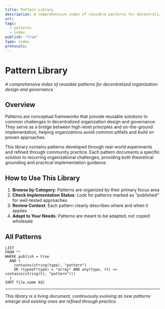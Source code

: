```yaml
---
title: Pattern Library
description: A comprehensive index of reusable patterns for decentralized organization design and governance
url: 
tags:
  - patterns
  - index
publish: "true"
type: index
protocols: 
---
```

# Pattern Library

_A comprehensive index of reusable patterns for decentralized organization design and governance_

## Overview

Patterns are conceptual frameworks that provide reusable solutions to common challenges in decentralized organization design and governance. They serve as a bridge between high-level principles and on-the-ground implementation, helping organizations avoid common pitfalls and build on proven approaches.

This library contains patterns developed through real-world experiments and refined through community practice. Each pattern documents a specific solution to recurring organizational challenges, providing both theoretical grounding and practical implementation guidance.

## How to Use This Library

1. **Browse by Category**: Patterns are organized by their primary focus area
2. **Check Implementation Status**: Look for patterns marked as "published" for well-tested approaches
3. **Review Context**: Each pattern clearly describes where and when it applies
4. **Adapt to Your Needs**: Patterns are meant to be adapted, not copied wholesale

## All Patterns

```dataview
LIST 
FROM "" 
WHERE publish = true
  AND (
    contains(string(type), "pattern") 
    OR (typeof(type) = "array" AND any(type, (t) => contains(string(t), "pattern")))
  )
SORT file.name ASC
```

---

*This library is a living document, continuously evolving as new patterns emerge and existing ones are refined through practice.*